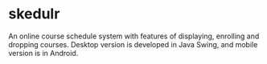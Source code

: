skedulr
=======

An online course schedule system with features of displaying, enrolling and dropping courses.
Desktop version is developed in Java Swing, and mobile version is in Android.
